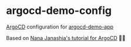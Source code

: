 # argocd-demo-config
[ArgoCD](https://argo-cd.readthedocs.io/en/stable/) configuration for [argocd-demo-app](https://github.com/si618/argocd-demo-app)

Based on [Nana Janashia's tutorial for ArgoCD](https://youtu.be/MeU5_k9ssrs) 🙇‍♂️
